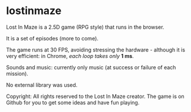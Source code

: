 # lostinmaze

Lost In Maze is a 2.5D game (RPG style) that runs in the browser.

It is a set of episodes (more to come).

The game runs at 30 FPS, avoiding stressing the hardware - although it is very efficient: in Chrome, *each loop takes only* **1 ms**. 

Sounds and music: currently only music (at success or failure of each mission).

No external library was used.

Copyright: All rights reserved to the Lost In Maze creator. The game is on Github for you to get some ideas and have fun playing.
